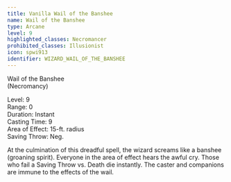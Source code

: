 ```yaml
---
title: Vanilla Wail of the Banshee
name: Wail of the Banshee
type: Arcane
level: 9
highlighted_classes: Necromancer
prohibited_classes: Illusionist
icon: spwi913
identifier: WIZARD_WAIL_OF_THE_BANSHEE
---
```

Wail of the Banshee  
(Necromancy)  
  
Level: 9  
Range: 0   
Duration: Instant  
Casting Time: 9  
Area of Effect: 15-ft. radius  
Saving Throw: Neg.  
  
At the culmination of this dreadful spell, the wizard screams like a banshee (groaning spirit). Everyone in the area of effect hears the awful cry. Those who fail a Saving Throw vs. Death die instantly. The caster and companions are immune to the effects of the wail.  
